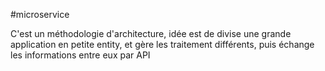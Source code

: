 #microservice

C'est un méthodologie d'architecture, idée est de divise une grande application en petite entity, et gère les traitement différents, puis échange les informations entre eux par API 